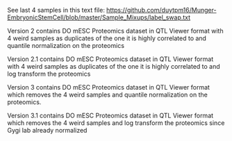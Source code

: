 See last 4 samples in this text file:
https://github.com/duytpm16/Munger-EmbryonicStemCell/blob/master/Sample_Mixups/label_swap.txt


Version 2 contains DO mESC Proteomics dataset in QTL Viewer format with 4 weird samples as duplicates of the one it is highly correlated to and quantile normalization on the proteomics

Version 2.1 contains DO mESC Proteomics dataset in QTL Viewer format with 4 weird samples as duplicates of the one it is highly correlated to and log transform the proteomics



Version 3 contains DO mESC Proteomics dataset in QTL Viewer format which removes the 4 weird samples and quantile normalization on the proteomics.

Version 3.1 contains DO mESC Proteomics dataset in QTL Viewer format which removes the 4 weird samples and log transform the proteomics since Gygi lab already normalized
